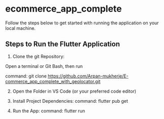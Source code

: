 # ecommerce_app_complete

Follow the steps below to get started with running the application on your local machine.

## Steps to Run the Flutter Application

1. Clone the git Repository:

 Open a terminal or Git Bash, then run 

 command: git clone https://github.com/Arpan-mukherje/E-commerce_app_complete_with_geolocator.git


2. Open the Folder in VS Code (or your preferred code editor)
3. Install Project Dependencies:
    command: flutter pub get

4. Run the App:
   command: flutter run
